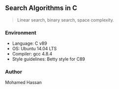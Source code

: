 ## Search Algorithms in C

> Linear search, binary search, space complexity.

### Environment

* Language: C v89
* OS: Ubuntu 14.04 LTS
* Compiler: gcc 4.8.4
* Style guidelines: Betty style for C89

### Author
Mohamed Hassan